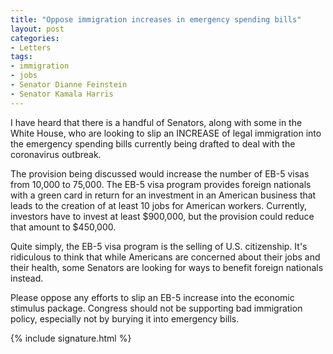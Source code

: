 ```yaml
---
title: "Oppose immigration increases in emergency spending bills"
layout: post
categories:
- Letters
tags:
- immigration
- jobs
- Senator Dianne Feinstein
- Senator Kamala Harris
---
```


I have heard that there is a handful of Senators, along with some in the White House, who are looking to slip an INCREASE of legal immigration into the emergency spending bills currently being drafted to deal with the coronavirus outbreak.

The provision being discussed would increase the number of EB-5 visas from 10,000 to 75,000. The EB-5 visa program provides foreign nationals with a green card in return for an investment in an American business that leads to the creation of at least 10 jobs for American workers. Currently, investors have to invest at least $900,000, but the provision could reduce that amount to $450,000.

Quite simply, the EB-5 visa program is the selling of U.S. citizenship. It's ridiculous to think that while Americans are concerned about their jobs and their health, some Senators are looking for ways to benefit foreign nationals instead.

Please oppose any efforts to slip an EB-5 increase into the economic stimulus package. Congress should not be supporting bad immigration policy, especially not by burying it into emergency bills.

{% include signature.html %}

